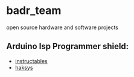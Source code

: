 # badr_team
open source hardware and software projects

## Arduino Isp Programmer shield:
* [instructables](https://www.instructables.com/Yet-Another-ATTINY85-ISP-Programmer-Shield-for-Ard/)
* [haksys](http://www.haksys.fr/yet-another-attiny85-isp-programmer-shield-for-arduino/)